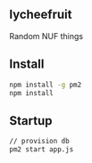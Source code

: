 ## lycheefruit

Random NUF things

## Install

```bash
npm install -g pm2
npm install
```

## Startup

```bash
// provision db
pm2 start app.js
```
